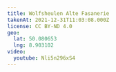 ```yaml
---
title: Wolfsheulen Alte Fasanerie
takenAt: 2021-12-31T11:03:08.000Z
license: CC BY-ND 4.0
geo:
  lat: 50.080653
  lng: 8.903102
video:
  youtube: Nli5n296xS4
---
```

